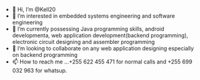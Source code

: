 - 👋 Hi, I’m @Kell20
- 👀 I’m interested in embedded systems engineering and software engineering
- 🌱 I’m currently possessing Java programming skills, android developmenta, web application development(backend programming), electronic circuit designing and assembler programming
- 💞️ I’m looking to collaborate on any web application designing especially on backend programming 
- 📫 How to reach me ...+255 622 455 471 for normal calls and +255 699 032 963 for whatsup.

<!---
Kell20/Kell20 is a ✨ special ✨ repository because its `README.md` (this file) appears on your GitHub profile.
You can click the Preview link to take a look at your changes.
--->
